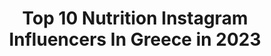 ---
title: Top 10 Nutrition Instagram Influencers In Greece in 2023
description: >-
  Find top nutrition Instagram influencers in Greece in 2023. Most popular hashtags: #nutrition #summer #diet #dietitian.
platform: Instagram
hits: 30
text_top: Identify the top-rated Instagram accounts on inBeat.
text_bottom: Our platform has 30 Instagram influencers like this in Greece for you to contact.
profiles:
  - username: "shay_berkovich"
    fullname: >-
      Shay Berkovich שי ברקוביץ
    bio: >-
      Freelance model for inquiries DM Bs.c nutrition student Welcome to my life ☽
    location: "Greece"
    followers: 18445
    engagement: 256
    commentsToLikes: 0.064999
    id: ck8szyzs5q9hj0j78q4al6sl7
    verified: false
    hashtags: "#home"
  - username: "rania_stam"
    fullname: >-
      Rania Stamatiadou👙
    bio: >-
      ▶️INBA/PNBA PRO BIKINI ➡️ifbbbikinifitness2019overallwinner🏆🥇 NutritionCoach ➡️ @myflex_byjimoikonomakis 👫💍 @flexstores_byjimoikonomakis
    location: "Greece"
    followers: 18046
    engagement: 573
    commentsToLikes: 0.025150
    id: ck8sy0vb0jcdl0j78ol7ozfdj
    verified: false
    hashtags: "#natural, #myflexbyjimoikonomakis, #yamamotonutrition, #flexiblediet"
  - username: "athinamon.fit"
    fullname: >-
      𝓐𝓽𝓱𝓲𝓷𝓪 ❣️
    bio: >-
      𝙜𝙞𝙧𝙡 𝙤𝙣 𝙖 𝙢𝙞𝙨𝙨𝙞𝙤𝙣 🤞 🎯Making the world healthier and happier 🇬🇷Greek 🌍Herbalife Nutrition ind. distributor START your Journey ⬇️
    location: "Greece"
    followers: 28637
    engagement: 226
    commentsToLikes: 0.034632
    id: ck9hbb0pyg38a0j784rx2pjmu
    verified: false
    hashtags: "#fitnessjourney, #shakelover, #nutritioniskey, #smile"
  - username: "sklow"
    fullname: >-
      SK Low
    bio: >-
      Frequent traveler ✈️ Gym bunny 🐰 Collagen / Nutrition distributor 💼 PM for Online Business Opportunity 💰 🌍 45 + countries
    location: "Greece"
    followers: 171475
    engagement: 242
    commentsToLikes: 0.011681
    id: ck5c7xz3d8ep40i112qjkeyb7
    verified: false
    hashtags: "#lifeisshortbehappy, #youonlyliveonce, #iloveworldgymtaiwan, #diving"
  - username: "koulourisdim"
    fullname: >-
      Dimitris Koulouris
    bio: >-
      Olympian Rio2016 - Swimming Fitness Trainer - Swimming Coach Owner of @_training_room_ @training_pool Sports Nutritionist, MSc Athens, Greece
    location: "Greece"
    followers: 12168
    engagement: 879
    commentsToLikes: 0.007652
    id: ck8svsuwwckio0j78fv4nfwb1
    verified: false
    hashtags: "#summeringreece, #motivation, #workout, #zisedinata"
  - username: "dimitrisathan"
    fullname: >-
      • Dimitris Athanasiadis •
    bio: >-
      • Dietitian, Sports Nutrition MSc. HUA• Taking professional athletes to the next level of nutrition 📍Glyfáda- Chalándri, Athens Greece
    location: "Greece"
    followers: 5277
    engagement: 1226
    commentsToLikes: 0.017603
    id: ck6tsp5bz614k0j7144nqejsa
    verified: false
    hashtags: "#healthylifestyle, #food, #health, #beach"
  - username: "puremomentum"
    fullname: >-
      Dr. Αngela Spanou, Παθολόγος
    bio: >-
      📗Γνώση = επιλογή 👩🏻‍⚕️Internal Medicine 👩🏻‍🎓MSc Global Health Crisis 👩🏻‍🔬Preventive Medical Nutritional Therapy 🥑RecipeCreator 🌱Seagan Mum of 👱🏻‍♀️👧🏼
    location: "Greece"
    followers: 20015
    engagement: 408
    commentsToLikes: 0.069067
    id: ck8sx9s1mgmjz0j78oulgf7c6
    verified: false
    hashtags: "#beetroot, #diy, #foodlover, #sweet"
  - username: "dietitians_diary"
    fullname: >-
      Vasso Vayiota🥑
    bio: >-
      Dietitian-Nutritionist|Eating Disorders&Obesity LowFodmap King's College London Founder @dietitians_diary ScientificCenter ☎️ 2100109566 ,6979739735
    location: "Greece"
    followers: 30770
    engagement: 510
    commentsToLikes: 0.195959
    id: ck6tiow5o14xu0j71oaaauacv
    verified: false
    hashtags: "#travellers, #dietitians, #swimwear, #visitgreece"
  - username: "terzidoudespoina_dietitian"
    fullname: >-
      Δέσποινα Τερζίδου
    bio: >-
      📍 Δαβάκη 36 Σκύδρα 👩🏻‍🎓Nutritionist-Dietitian 📚 A.T.E.I Thessalonikis 👩‍🍳Love healthy cooking ❤Eat like you love yourself
    location: "Greece"
    followers: 7693
    engagement: 855
    commentsToLikes: 0.017544
    id: ckaoxm55ydub50i78odtcuxly
    verified: false
    hashtags: "#foodie, #weightcontrol, #eathealthy, #healthyrecipe"
  - username: "kliodim"
    fullname: >-
      Klio Dimitriadou
    bio: >-
      Clinical Nutritionist-Dietitian Eating Psychology Coaching Nutrition blogger
    location: "Greece"
    followers: 9749
    engagement: 544
    commentsToLikes: 0.010746
    id: ck9hb9px5fy370j78k6lgvg9r
    verified: false
    hashtags: "#summer, #cheatmeal, #diet, #metabolism"
---